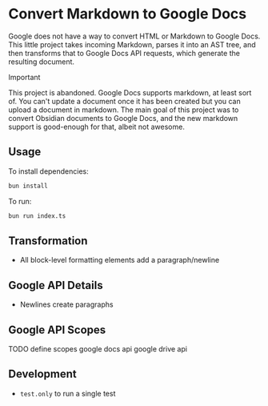 # Convert Markdown to Google Docs

Google does not have a way to convert HTML or Markdown to Google Docs. This little project takes incoming Markdown, parses it into an AST tree, and then transforms that to Google Docs API requests, which generate the resulting document.

> [!IMPORTANT]  
> This project is abandoned. Google Docs supports markdown, at least sort of. You can't update a document once it has been created but you can upload a document in markdown. The main goal of this project was to convert Obsidian documents to
> Google Docs, and the new markdown support is good-enough for that, albeit not awesome.

## Usage

To install dependencies:

```bash
bun install
```

To run:

```bash
bun run index.ts
```

## Transformation

- All block-level formatting elements add a paragraph/newline

## Google API Details

- Newlines create paragraphs

## Google API Scopes

TODO define scopes
google docs api
google drive api

## Development

- `test.only` to run a single test
